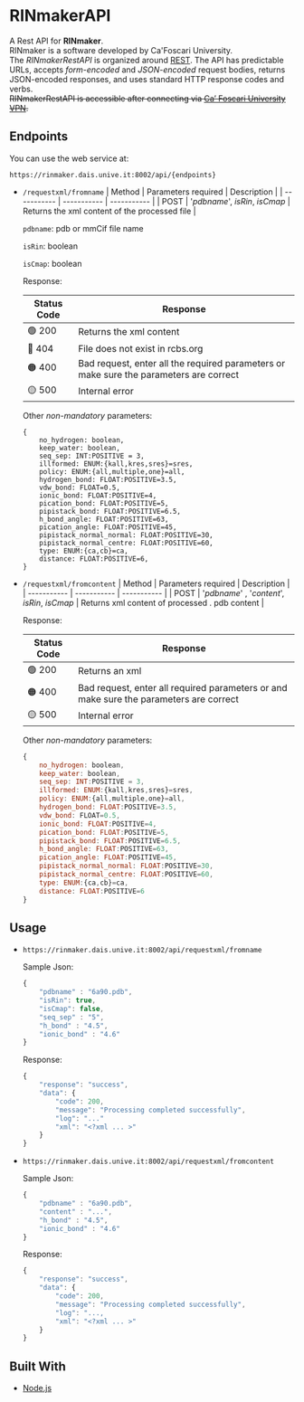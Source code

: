 # RINmakerAPI

A Rest API for **RINmaker**.\
RINmaker is a software developed by Ca'Foscari University.\
The *RINmakerRestAPI* is organized around [REST](https://en.wikipedia.org/wiki/Representational_state_transfer). The API has predictable URLs, accepts *form-encoded* and *JSON-encoded* request bodies, returns JSON-encoded responses, and uses standard HTTP response codes and verbs.\
~~RINmakerRestAPI is accessible after connecting via [Ca’ Foscari University VPN](https://www.unive.it/pag/41366/).~~ 

## Endpoints
You can use the web service at:
```
https://rinmaker.dais.unive.it:8002/api/{endpoints}
```

- `/requestxml/fromname`
  | Method     | Parameters required | Description | 
  | ----------- | ----------- | ----------- | 
  | POST | '*pdbname*', *isRin*, *isCmap* | Returns the xml content of the processed file |
  
  `pdbname`: pdb or mmCif file name
  
  `isRin`: boolean
  
  `isCmap`: boolean

  Response:

  | Status Code | Response |
  | ----------- |----------- |
  | 🟢 200 | Returns the xml content |
  | 🔴 404 | File does not exist in rcbs.org |
  | 🟠 400 | Bad request, enter all the required parameters or make sure the parameters are correct |
  | 🟡 500 | Internal error |

  Other *non-mandatory* parameters:
  ```
  {
      no_hydrogen: boolean,
      keep_water: boolean,
      seq_sep: INT:POSITIVE = 3,
      illformed: ENUM:{kall,kres,sres}=sres,
      policy: ENUM:{all,multiple,one}=all,
      hydrogen_bond: FLOAT:POSITIVE=3.5,
      vdw_bond: FLOAT=0.5,
      ionic_bond: FLOAT:POSITIVE=4,
      pication_bond: FLOAT:POSITIVE=5,
      pipistack_bond: FLOAT:POSITIVE=6.5,
      h_bond_angle: FLOAT:POSITIVE=63,
      pication_angle: FLOAT:POSITIVE=45,
      pipistack_normal_normal: FLOAT:POSITIVE=30,
      pipistack_normal_centre: FLOAT:POSITIVE=60,
      type: ENUM:{ca,cb}=ca,
      distance: FLOAT:POSITIVE=6,
  }
  ```

- `/requestxml/fromcontent`
  | Method     | Parameters required | Description | 
  | ----------- | ----------- | ----------- | 
  | POST | '*pdbname*' , '*content*', *isRin*, *isCmap* | Returns xml content of processed . pdb content |
  

  Response:

  | Status Code | Response |
  | ----------- |----------- |
  | 🟢 200 | Returns an xml |
  | 🟠 400 | Bad request, enter all required parameters or and make sure the parameters are correct |
  | 🟡 500 | Internal error |

  Other *non-mandatory* parameters:
  ```JavaScript
  {
      no_hydrogen: boolean,
      keep_water: boolean,
      seq_sep: INT:POSITIVE = 3,
      illformed: ENUM:{kall,kres,sres}=sres,
      policy: ENUM:{all,multiple,one}=all,
      hydrogen_bond: FLOAT:POSITIVE=3.5,
      vdw_bond: FLOAT=0.5,
      ionic_bond: FLOAT:POSITIVE=4,
      pication_bond: FLOAT:POSITIVE=5,
      pipistack_bond: FLOAT:POSITIVE=6.5,
      h_bond_angle: FLOAT:POSITIVE=63,
      pication_angle: FLOAT:POSITIVE=45,
      pipistack_normal_normal: FLOAT:POSITIVE=30,
      pipistack_normal_centre: FLOAT:POSITIVE=60,
      type: ENUM:{ca,cb}=ca,
      distance:	FLOAT:POSITIVE=6
  }
  ```
  
## Usage

  
 - `https://rinmaker.dais.unive.it:8002/api/requestxml/fromname`
 
    Sample Json:
    ```JavaScript
    {
        "pdbname" : "6a90.pdb",
        "isRin": true,
        "isCmap": false,
        "seq_sep" : "5",
        "h_bond" : "4.5",
        "ionic_bond" : "4.6"
    }

    ```
    Response:
    ```JavaScript
    {
        "response": "success",
        "data": {
            "code": 200,
            "message": "Processing completed successfully",
            "log": "..."
            "xml": "<?xml ... >"
        }
    }
    ```
  
 - `https://rinmaker.dais.unive.it:8002/api/requestxml/fromcontent`
  
    Sample Json:
    ```JavaScript
    {
        "pdbname" : "6a90.pdb",
        "content" : "...",
        "h_bond" : "4.5",
        "ionic_bond" : "4.6"
    }
    ```
    Response:
    ```JavaScript
    {
        "response": "success",
        "data": {
            "code": 200,
            "message": "Processing completed successfully",
            "log": "...,
            "xml": "<?xml ... >"
        }
    }
    ```

## Built With
* [Node.js](https://nodejs.org/it/) 
 
